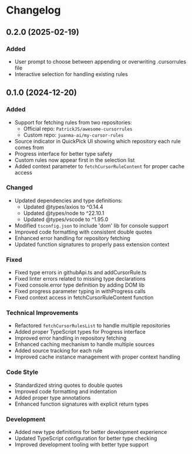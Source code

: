 # Changelog

## 0.2.0 (2025-02-19)

### Added

- User prompt to choose between appending or overwriting .cursorrules file
- Interactive selection for handling existing rules

## 0.1.0 (2024-12-20)

### Added

- Support for fetching rules from two repositories:
  - Official repo: `PatrickJS/awesome-cursorrules`
  - Custom repo: `juanma-ai/my-cursor-rules`
- Source indicator in QuickPick UI showing which repository each rule comes from
- Progress interface for better type safety
- Custom rules now appear first in the selection list
- Added context parameter to `fetchCursorRuleContent` for proper cache access

### Changed

- Updated dependencies and type definitions:
  - Updated @types/axios to ^0.14.4
  - Updated @types/node to ^22.10.1
  - Updated @types/vscode to ^1.95.0
- Modified `tsconfig.json` to include 'dom' lib for console support
- Improved code formatting with consistent double quotes
- Enhanced error handling for repository fetching
- Updated function signatures to properly pass extension context

### Fixed

- Fixed type errors in githubApi.ts and addCursorRule.ts
- Fixed linter errors related to missing type declarations
- Fixed console.error type definition by adding DOM lib
- Fixed progress parameter typing in withProgress calls
- Fixed context access in fetchCursorRuleContent function

### Technical Improvements

- Refactored `fetchCursorRulesList` to handle multiple repositories
- Added proper TypeScript types for Progress interface
- Improved error handling in repository fetching
- Enhanced caching mechanism to handle multiple sources
- Added source tracking for each rule
- Improved cache instance management with proper context handling

### Code Style

- Standardized string quotes to double quotes
- Improved code formatting and indentation
- Added proper type annotations
- Enhanced function signatures with explicit return types

### Development

- Added new type definitions for better development experience
- Updated TypeScript configuration for better type checking
- Improved development tooling with better type support
